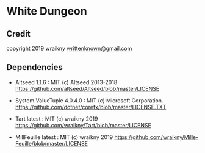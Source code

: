 # White Dungeon
## Credit
copyright 2019 wraikny
writtenknown@gmail.com


## Dependencies
* Altseed 1.1.6 : MIT (c) Altseed 2013-2018
  https://github.com/altseed/Altseed/blob/master/LICENSE

* System.ValueTuple 4.0.4.0 : MIT (c) Microsoft Corporation.
  https://github.com/dotnet/corefx/blob/master/LICENSE.TXT

* Tart latest : MIT (c) wraikny 2019
  https://github.com/wraikny/Tart/blob/master/LICENSE

* MillFeuille latest : MIT (c) wraikny 2019
  https://github.com/wraikny/Mille-Feuille/blob/master/LICENSE
